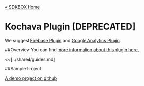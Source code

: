 [&#171; SDKBOX Home](http://sdkbox.com)

<h1>Kochava Plugin [DEPRECATED]</h1>

We suggest [Firebase Plugin](http://docs.sdkbox.com/en/plugins/sdkboxads/) and [Google Analytics Plugin](http://docs.sdkbox.com/en/plugins/googleanalytics/).

##Overview
You can find [more information about this plugin here.](http://www.cocos2d-x.org/sdkbox/kochava)


<<[../shared/guides.md]


##Sample Project

[A demo project on github](https://github.com/sdkbox/sdkbox-sample-kochava)
